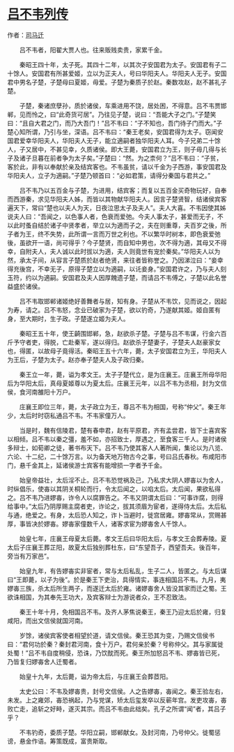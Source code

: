 # [吕不韦列传](http://so.gushiwen.org/guwen/bookv_172.aspx)

作者：[司马迁](http://so.gushiwen.org/author_608.aspx)

　　吕不韦者，阳翟大贾人也。往来贩贱卖贵，家累千金。

　　秦昭王四十年，太子死。其四十二年，以其次子安国君为太子。安国君有子二十馀人。安国君有所甚爱姬，立以为正夫人，号曰华阳夫人。华阳夫人无子。安国君中男名子楚，子楚母曰夏姬，毋爱。子楚为秦质子於赵。秦数攻赵，赵不甚礼子楚。

　　子楚，秦诸庶孽孙，质於诸侯，车乘进用不饶，居处困，不得意。吕不韦贾邯郸，见而怜之，曰“此奇货可居”。乃往见子楚，说曰：“吾能大子之门。”子楚笑曰：“且自大君之门，而乃大吾门！”吕不韦曰：“子不知也，吾门待子门而大。”子楚心知所谓，乃引与坐，深语。吕不韦曰：“秦王老矣，安国君得为太子。窃闻安国君爱幸华阳夫人，华阳夫人无子，能立適嗣者独华阳夫人耳。今子兄弟二十馀人，子又居中，不甚见幸，久质诸侯。即大王薨，安国君立为王，则子毋几得与长子及诸子旦暮在前者争为太子矣。”子楚曰：“然。为之柰何？”吕不韦曰：“子贫，客於此，非有以奉献於亲及结宾客也。不韦虽贫，请以千金为子西游，事安国君及华阳夫人，立子为適嗣。”子楚乃顿首曰：“必如君策，请得分秦国与君共之。”

　　吕不韦乃以五百金与子楚，为进用，结宾客；而复以五百金买奇物玩好，自奉而西游秦，求见华阳夫人姊，而皆以其物献华阳夫人。因言子楚贤智，结诸侯宾客遍天下，常曰“楚也以夫人为天，日夜泣思太子及夫人”。夫人大喜。不韦因使其姊说夫人曰：“吾闻之，以色事人者，色衰而爱弛。今夫人事太子，甚爱而无子，不以此时蚤自结於诸子中贤孝者，举立以为適而子之，夫在则重尊，夫百岁之後，所子者为王，终不失势，此所谓一言而万世之利也。不以繁华时树本，即色衰爱弛後，虽欲开一语，尚可得乎？今子楚贤，而自知中男也，次不得为適，其母又不得幸，自附夫人，夫人诚以此时拔以为適，夫人则竟世有宠於秦矣。”华阳夫人以为然，承太子间，从容言子楚质於赵者绝贤，来往者皆称誉之。乃因涕泣曰：“妾幸得充後宫，不幸无子，原得子楚立以为適嗣，以讬妾身。”安国君许之，乃与夫人刻玉符，约以为適嗣。安国君及夫人因厚餽遗子楚，而请吕不韦傅之，子楚以此名誉益盛於诸侯。

　　吕不韦取邯郸诸姬绝好善舞者与居，知有身。子楚从不韦饮，见而说之，因起为寿，请之。吕不韦怒，念业已破家为子楚，欲以钓奇，乃遂献其姬。姬自匿有身，至大期时，生子政。子楚遂立姬为夫人。

　　秦昭王五十年，使王齮围邯郸，急，赵欲杀子楚。子楚与吕不韦谋，行金六百斤予守者吏，得脱，亡赴秦军，遂以得归。赵欲杀子楚妻子，子楚夫人赵豪家女也，得匿，以故母子竟得活。秦昭王五十六年，薨，太子安国君立为王，华阳夫人为王后，子楚为太子。赵亦奉子楚夫人及子政归秦。

　　秦王立一年，薨，谥为孝文王。太子子楚代立，是为庄襄王。庄襄王所母华阳后为华阳太后，真母夏姬尊以为夏太后。庄襄王元年，以吕不韦为丞相，封为文信侯，食河南雒阳十万户。

　　庄襄王即位三年，薨，太子政立为王，尊吕不韦为相国，号称“仲父”。秦王年少，太后时时窃私通吕不韦。不韦家僮万人。

　　当是时，魏有信陵君，楚有春申君，赵有平原君，齐有孟尝君，皆下士喜宾客以相倾。吕不韦以秦之彊，羞不如，亦招致士，厚遇之，至食客三千人。是时诸侯多辩士，如荀卿之徒，著书布天下。吕不韦乃使其客人人著所闻，集论以为八览、六论、十二纪，二十馀万言。以为备天地万物古今之事，号曰吕氏春秋。布咸阳市门，悬千金其上，延诸侯游士宾客有能增损一字者予千金。

　　始皇帝益壮，太后淫不止。吕不韦恐觉祸及己，乃私求大阴人嫪毐以为舍人，时纵倡乐，使毐以其阴关桐轮而行，令太后闻之，以啗太后。太后闻，果欲私得之。吕不韦乃进嫪毐，诈令人以腐罪告之。不韦又阴谓太后曰：“可事诈腐，则得给事中。”太后乃阴厚赐主腐者吏，诈论之，拔其须眉为宦者，遂得侍太后。太后私与通，绝爱之。有身，太后恐人知之，诈卜当避时，徙宫居雍。嫪毐常从，赏赐甚厚，事皆决於嫪毐。嫪毐家僮数千人，诸客求宦为嫪毐舍人千馀人。

　　始皇七年，庄襄王母夏太后薨。孝文王后曰华阳太后，与孝文王会葬寿陵。夏太后子庄襄王葬芷阳，故夏太后独别葬杜东，曰“东望吾子，西望吾夫。後百年，旁当有万家邑”。

　　始皇九年，有告嫪毐实非宦者，常与太后私乱，生子二人，皆匿之。与太后谋曰“王即薨，以子为後”。於是秦王下吏治，具得情实，事连相国吕不韦。九月，夷嫪毐三族，杀太后所生两子，而遂迁太后於雍。诸嫪毐舍人皆没其家而迁之蜀。王欲诛相国，为其奉先王功大，及宾客辩士为游说者众，王不忍致法。

　　秦王十年十月，免相国吕不韦。及齐人茅焦说秦王，秦王乃迎太后於雍，归复咸阳，而出文信侯就国河南。

　　岁馀，诸侯宾客使者相望於道，请文信侯。秦王恐其为变，乃赐文信侯书曰：“君何功於秦？秦封君河南，食十万户。君何亲於秦？号称仲父。其与家属徙处蜀！”吕不韦自度稍侵，恐诛，乃饮酖而死。秦王所加怒吕不韦、嫪毐皆已死，乃皆复归嫪毐舍人迁蜀者。

　　始皇十九年，太后薨，谥为帝太后，与庄襄王会葬茝阳。

　　太史公曰：不韦及嫪毐贵，封号文信侯。人之告嫪毐，毐闻之。秦王验左右，未发。上之雍郊，毐恐祸起，乃与党谋，矫太后玺发卒以反蕲年宫。发吏攻毐，毐败亡走，追斩之好畤，遂灭其宗。而吕不韦由此绌矣。孔子之所谓“闻”者，其吕子乎？

　　不韦钓奇，委质子楚。华阳立嗣，邯郸献女。及封河南，乃号仲父。徙蜀惩谤，悬金作语。筹策既成，富贵斯取。


